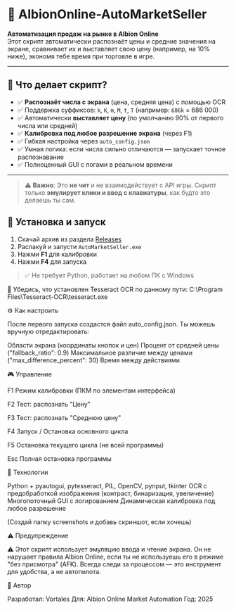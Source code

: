 # 🛵 AlbionOnline-AutoMarketSeller

**Автоматизация продаж на рынке в Albion Online**  
Этот скрипт автоматически распознаёт цены и средние значения на экране, сравнивает их и выставляет свою цену (например, на 10% ниже), экономя тебе время при торговле в игре.

---

## 🎯 Что делает скрипт?

- ✅ **Распознаёт числа с экрана** (цена, средняя цена) с помощью OCR
- ✅ Поддержка суффиксов: `k`, `K`, `m`, `M`, `t`, `T` (например: `686k` = 686 000)
- ✅ Автоматически **выставляет цену** (по умолчанию 90% от первого числа или средней)
- ✅ **Калибровка под любое разрешение экрана** (через F1)
- ✅ Гибкая настройка через `auto_config.json`
- ✅ Умная логика: если числа сильно отличаются — запускает точное распознавание
- ✅ Полноценный GUI с логами в реальном времени

---

> ⚠️ **Важно**: Это **не чит** и не взаимодействует с API игры. Скрипт только **эмулирует клики и ввод с клавиатуры**, как будто это делаешь ты сам.

## 🚀 Установка и запуск

1. Скачай архив из раздела [Releases](https://github.com/твой-ник/AlbionOnline-AutoMarketSeller/releases)
2. Распакуй и запусти `AutoMarketSeller.exe`
3. Нажми **F1** для калибровки
4. Нажми **F4** для запуска

> ✅ Не требует Python, работает на любом ПК с Windows


🔧 Убедись, что установлен Tesseract OCR по данному пути:
C:\Program Files\Tesseract-OCR\tesseract.exe


⚙️ Как настроить

После первого запуска создастся файл auto_config.json.
Ты можешь вручную отредактировать:

Области экрана (координаты кнопок и цен)
Процент от средней цены ("fallback_ratio": 0.9)
Максимальное различие между ценами ("max_difference_percent": 30)
Время между действиями

🎮 Управление

F1
Режим калибровки (ПКМ по элементам интерфейса)

F2
Тест: распознать "Цену"

F3
Тест: распознать "Среднюю цену"

F4
Запуск / Остановка основного цикла

F5
Остановка текущего цикла (не всей программы)

Esc
Полная остановка программы

🧰 Технологии

Python + pyautogui, pytesseract, PIL, OpenCV, pynput, tkinter
OCR с предобработкой изображения (контраст, бинаризация, увеличение)
Многопоточный GUI с логированием
Динамическая калибровка под любое разрешение


(Создай папку screenshots и добавь скриншот, если хочешь)

⚠️ Предупреждение

⚠️ Этот скрипт использует эмуляцию ввода и чтение экрана.
Он не нарушает правила Albion Online, если ты не используешь его в режиме "без присмотра" (AFK).
Всегда следи за процессом — это инструмент для удобства, а не автопилота. 



💬 Автор

Разработал: Vortales
Для: Albion Online Market Automation
Год: 2025

